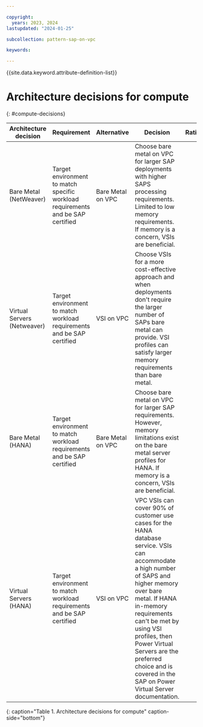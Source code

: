 ```yaml
---

copyright:
  years: 2023, 2024
lastupdated: "2024-01-25"

subcollection: pattern-sap-on-vpc

keywords:

---
```


{{site.data.keyword.attribute-definition-list}}

# Architecture decisions for compute
{: #compute-decisions}

| Architecture decision | Requirement | Alternative | Decision | Rationale |
| -------------- | -------------- | -------------- | -------------- | -------------- |
|Bare Metal (NetWeaver) |Target environment to match specific workload requirements and be SAP certified |Bare Metal on VPC| Choose bare metal on VPC for larger SAP deployments with higher SAPS processing requirements. Limited to low memory requirements. If memory is a concern, VSIs are beneficial. |
|Virtual Servers (Netweaver)        |Target environment to match workload requirements and be SAP certified          | VSI on VPC        |Choose VSIs for a more cost-effective approach and when deployments don't require the larger number of SAPs bare metal can provide. VSI profiles can satisfy larger memory requirements than bare metal.|
|Bare Metal (HANA)             |Target environment to match workload requirements and be SAP certified          |Bare Metal on VPC |Choose bare metal on VPC for larger SAP requirements. However, memory limitations exist on the bare metal server profiles for HANA. If memory is a concern, VSIs are beneficial. |
|Virtual Servers (HANA)        |Target environment to match workload requirements and be SAP certified          |VSI on VPC        |VPC VSIs can cover 90% of customer use cases for the HANA database service. VSIs can accommodate a high number of SAPS and higher memory over bare metal. If HANA in-memory requirements can't be met by using VSI profiles, then Power Virtual Servers are the preferred choice and is covered in the SAP on Power Virtual Server documentation.|
{: caption="Table 1. Architecture decisions for compute" caption-side="bottom"}
